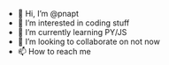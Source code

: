 - 👋 Hi, I’m @pnapt
- 👀 I’m interested in coding stuff
- 🌱 I’m currently learning PY/JS
- 💞️ I’m looking to collaborate on not now
- 📫 How to reach me 

<!---
pnapt/pnapt is a ✨ special ✨ repository because its `README.md` (this file) appears on your GitHub profile.
You can click the Preview link to take a look at your changes.
--->
